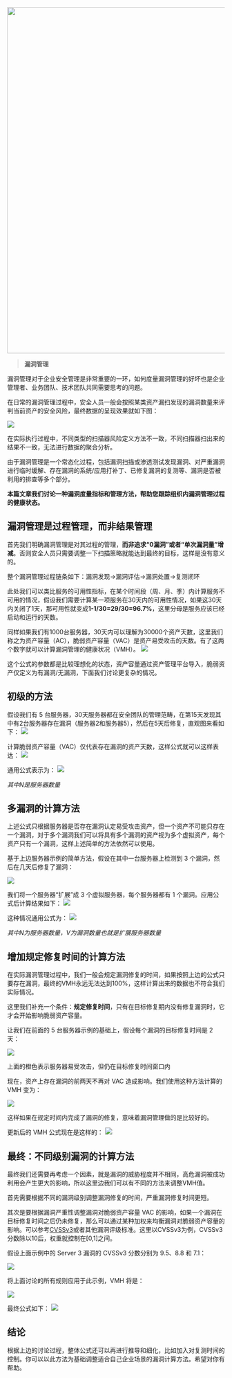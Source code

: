 <img src=https://gw.alipayobjects.com/zos/k/h5/hzL4LG.jpg width=800/>  

> **漏洞管理**

漏洞管理对于企业安全管理是非常重要的一环，如何度量漏洞管理的好坏也是企业管理者、业务团队、技术团队共同需要思考的问题。

在日常的漏洞管理过程中，安全人员一般会按照某类资产漏扫发现的漏洞数量来评判当前资产的安全风险，最终数据的呈现效果就如下图：

![](http://pic.hackmyhome.top/i/202210121459879.jpg)

在实际执行过程中，不同类型的扫描器风险定义方法不一致，不同扫描器扫出来的结果不一致，无法进行数据的聚合分析。

由于漏洞管理是一个常态化过程，包括漏洞扫描或渗透测试发现漏洞、对严重漏洞进行临时缓解、存在漏洞的系统/应用打补丁、已修复漏洞的复测等、漏洞是否被利用的排查等多个部分。

**本篇文章我们讨论一种漏洞度量指标和管理方法，帮助您跟踪组织内漏洞管理过程的健康状态。**

## 漏洞管理是过程管理，而非结果管理

首先我们明确漏洞管理是对其过程的管理，**而非追求“0漏洞”或者“单次漏洞量”增减**。否则安全人员只需要调整一下扫描策略就能达到最终的目标，这样是没有意义的。

整个漏洞管理过程链条如下：漏洞发现->漏洞评估->漏洞处置->复测闭环

此处我们可以类比服务的可用性指标，在某个时间段（周、月、季）内计算服务不可用的情况，假设我们需要计算某一项服务在30天内的可用性情况，如果这30天内关闭了1天，那可用性就变成**1-1/30=29/30=96.7%**，这里分母是服务应该已经启动和运行的天数。

同样如果我们有1000台服务器，30天内可以理解为30000个资产天数，这里我们称之为资产容量（AC），脆弱资产容量（VAC）是资产易受攻击的天数。有了这两个数字就可以计算漏洞管理的健康状况（VMH）。
![](http://pic.hackmyhome.top/i/202210121459777.jpg)

这个公式的参数都是比较理想化的状态，资产容量通过资产管理平台导入，脆弱资产仅定义为有漏洞/无漏洞，下面我们讨论更复杂的情况。

## 初级的方法

假设我们有 5 台服务器，30天服务器都在安全团队的管理范畴，在第15天发现其中有2台服务器存在漏洞（服务器2和服务器5），然后在5天后修复，直观图来看如下：
![](http://pic.hackmyhome.top/i/202210121459521.jpg)

计算脆弱资产容量（VAC）仅代表存在漏洞的资产天数，这样公式就可以这样表达：
![](http://pic.hackmyhome.top/i/202210121459606.jpg)

通用公式表示为：
![](http://pic.hackmyhome.top/i/202210121459342.jpg)

*其中N是服务器数量*

## 多漏洞的计算方法

上述公式只根据服务器是否存在漏洞认定易受攻击资产，但一个资产不可能只存在一个漏洞，对于多个漏洞我们可以将具有多个漏洞的资产视为多个虚拟资产，每个资产只有一个漏洞，这样上述简单的方法依然可以使用。

基于上边服务器示例的简单方法，假设在其中一台服务器上检测到 3 个漏洞，然后在几天后修复了漏洞：

![](http://pic.hackmyhome.top/i/202302020126615.jpg)

我们将一个服务器“扩展”成 3 个虚拟服务器，每个服务器都有 1 个漏洞。应用公式后计算结果如下：
![](http://pic.hackmyhome.top/i/202302020126660.jpg)

这种情况通用公式为：
![](http://pic.hackmyhome.top/i/202302020126600.png)

*其中N为服务器数量，V为漏洞数量也就是扩展服务器数量*

## 增加规定修复时间的计算方法

在实际漏洞管理过程中，我们一般会规定漏洞修复的时间，如果按照上边的公式只要存在漏洞，最终的VMH永远无法达到100%，这样计算出来的数据也不符合我们实际情况。

这里我们补充一个条件：**规定修复时间**，只有在目标修复期内没有修复漏洞时，它才会开始影响脆弱资产容量。

让我们在前面的 5 台服务器示例的基础上，假设每个漏洞的目标修复时间是 2 天：

![](http://pic.hackmyhome.top/i/202302020125240.jpg)

上面的橙色表示服务器易受攻击，但仍在目标修复时间窗口内

现在，资产上存在漏洞的前两天不再对 VAC 造成影响。我们使用这种方法计算的 VMH 变为：

![](http://pic.hackmyhome.top/i/202302020125283.jpg)

这样如果在规定时间内完成了漏洞的修复，意味着漏洞管理做的是比较好的。

更新后的 VMH 公式现在是这样的：
![](http://pic.hackmyhome.top/i/202302020125536.png)

## 最终：不同级别漏洞的计算方法

最终我们还需要再考虑一个因素，就是漏洞的威胁程度并不相同，高危漏洞被成功利用会产生更大的影响，所以这里边我们可以有不同的方法来调整VMH值。

首先需要根据不同的漏洞级别调整漏洞修复的时间，严重漏洞修复时间更短。

其次是要根据漏洞严重性调整漏洞对脆弱资产容量 VAC 的影响，如果一个漏洞在目标修复时间之后仍未修复，那么可以通过某种加权来均衡漏洞对脆弱资产容量的影响。可以参考[CVSSv3](https://www.first.org/cvss/specification-document#Qualitative-Severity-Rating-Scale)或者其他漏洞评级标准。这里以CVSSv3为例，CVSSv3分数除以10后，权重就控制在[0,1]之间。

假设上面示例中的 Server 3 漏洞的 CVSSv3 分数分别为 9.5、8.8 和 7.1：

![](http://pic.hackmyhome.top/i/202302020125496.jpg)

将上面讨论的所有规则应用于此示例，VMH 将是：

![](http://pic.hackmyhome.top/i/202302020125891.jpg)

最终公式如下：
![](http://pic.hackmyhome.top/i/202302020125258.png)

## 结论

根据上边的讨论过程，整体公式还可以再进行推导和细化，比如加入对复测时间的控制。你可以以此方法为基础调整适合自己企业场景的漏洞计算方法。希望对你有帮助。



